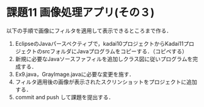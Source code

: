 # 課題11 画像処理アプリ(その３)

以下の手順で画像にフィルタを適用して表示できるところまで作る．
1. EclipseのJavaパースペクティブで，kadai10プロジェクトからKadai11プロジェクトのsrcフォルダにJavaプログラムをコピーする．（コピペする）
2. 新規に必要なJavaソースファフィルを追加しクラス図に従いプログラムを完成する．
3. Ex9.java，GrayImage.javaに必要な変更を施す．
4. フィルタ適用後の画像が表示されたスクリンショットをプロジェクトに追加する．
5. commit and push して課題を提出する．

